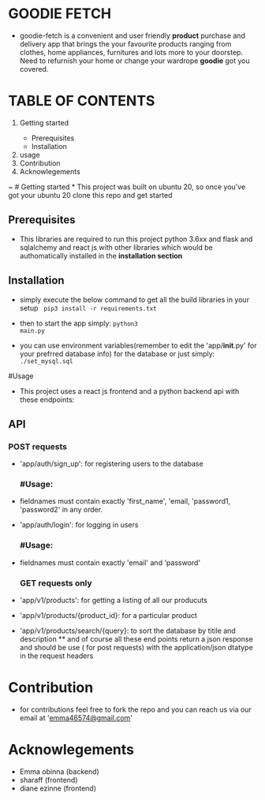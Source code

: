 # GOODIE FETCH
* goodie-fetch is a convenient and user friendly **product** purchase and delivery app that brings the your favourite products ranging from clothes, home appliances, furnitures and lots more to your doorstep. Need to refurnish your home or change your wardrope **goodie** got you covered.

# TABLE OF CONTENTS
<ol>
  <li>Getting started </li>
  <ul>
    <li>Prerequisites</li>
    <li>Installation</li>
  </ul>
  <li>usage</li>
  <li>Contribution</li>
  <li>Acknowlegements</li>
</ol>
~       
# Getting started
* This project was built on ubuntu 20, so once you've got your ubuntu 20 clone this repo and get started

## Prerequisites
* This libraries are required to run this project python 3.6xx and flask and sqlalchemy and react js with other libraries which would be authomatically installed in the **installation section**

## Installation
* simply execute the below command to get all the build libraries in your setup
<code> pip3 install -r requirements.txt</code>

* then to start the app simply:
<code>python3 main.py</code>

* you can use environment variables(remember to edit the 'app/__init__.py' for your prefrred database info)  for the database or just simply:
<code>./set_mysql.sql</code>

#Usage
* This project uses a react js frontend and a python backend api with these endpoints:
## API
  ### POST requests
* 'app/auth/sign_up': for registering users to the database
  ### #Usage:
* fieldnames must contain exactly 'first_name', 'email, 'password1, 'password2' in any order.

  
* 'app/auth/login': for logging in users
  ### #Usage:
* fieldnames must contain exactly 'email' and 'password'
  ### GET requests only
* 'app/v1/products': for getting a listing of all our producuts
* 'app/v1/products/{product_id}: for a particular product
* 'app/v1/products/search/{query}: to sort the database by titile and description
** and of course all these end points return a json response and should be use ( for post requests) with the application/json dtatype in the request headers

# Contribution
* for contributions feel free to fork the repo and you can reach us via our email at 'emma46574@gmail.com'

# Acknowlegements
* Emma obinna (backend)
* sharaff (frontend)
* diane ezinne (frontend)
